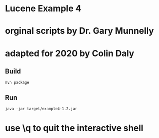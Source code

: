# Lucene Example 4
# orginal scripts by Dr. Gary Munnelly
# adapted for 2020 by Colin Daly

## Build

```mvn package```

## Run

```java -jar target/example4-1.2.jar```

# use \q to quit the interactive shell
